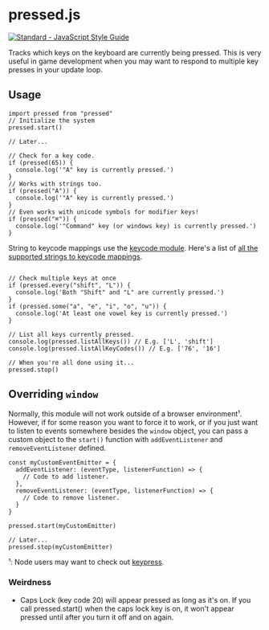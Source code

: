# pressed.js

[![Standard - JavaScript Style Guide](https://cdn.rawgit.com/feross/standard/master/badge.svg)](https://github.com/feross/standard)

Tracks which keys on the keyboard are currently being pressed. This is very useful in game development when you may want to respond to multiple key presses in your update loop.

## Usage

```
import pressed from "pressed"
// Initialize the system
pressed.start()

// Later...

// Check for a key code.
if (pressed(65)) {
  console.log('"A" key is currently pressed.')
}
// Works with strings too.
if (pressed("A")) {
  console.log('"A" key is currently pressed.')
}
// Even works with unicode symbols for modifier keys!
if (pressed("⌘")) {
  console.log('"Command" key (or windows key) is currently pressed.')
}

```

String to keycode mappings use the [keycode module](https://npmjs.com/package/keycode). Here's a list of [all the supported strings to keycode mappings](https://gist.github.com/mimshwright/7b23464d7f63065400af319d04e7df6d).

```

// Check multiple keys at once
if (pressed.every("shift", "L")) {
  console.log('Both "Shift" and "L" are currently pressed.')
}
if (pressed.some("a", "e", "i", "o", "u")) {
  console.log('At least one vowel key is currently pressed.')
}

// List all keys currently pressed.
console.log(pressed.listAllKeys()) // E.g. ['L', 'shift']
console.log(pressed.listAllKeyCodes()) // E.g. ['76', '16']

// When you're all done using it...
pressed.stop()

```

## Overriding `window`
Normally, this module will not work outside of a browser environment¹. However, if for some reason you want to force it to work, or if you just want to listen to events somewhere besides the `window` object, you can pass a custom object to the `start()` function with `addEventListener` and `removeEventListener` defined.

```
const myCustomEventEmitter = {
  addEventListener: (eventType, listenerFunction) => {
    // Code to add listener.
  },
  removeEventListener: (eventType, listenerFunction) => {
    // Code to remove listener.
  }
}

pressed.start(myCustomEmitter)

// Later...
pressed.stop(myCustomEmitter)
```

¹: Node users may want to check out [keypress](https://www.npmjs.com/package/keypress).

### Weirdness
- Caps Lock (key code 20) will appear pressed as long as it's on. If you call pressed.start() when the caps lock key is on, it won't appear pressed until after you turn it off and on again. 
